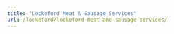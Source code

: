 ```yaml
---
title: "Lockeford Meat & Sausage Services"
url: /lockeford/lockeford-meat-and-sausage-services/
---
```

